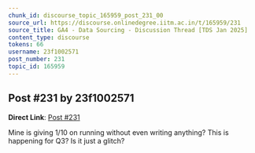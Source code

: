 ```yaml
---
chunk_id: discourse_topic_165959_post_231_00
source_url: https://discourse.onlinedegree.iitm.ac.in/t/165959/231
source_title: GA4 - Data Sourcing - Discussion Thread [TDS Jan 2025]
content_type: discourse
tokens: 66
username: 23f1002571
post_number: 231
topic_id: 165959
---
```


## Post #231 by 23f1002571

**Direct Link**: [Post #231](https://discourse.onlinedegree.iitm.ac.in/t/165959/231)

Mine is giving 1/10 on running without even writing anything? This is happening for Q3? Is it just a glitch?

